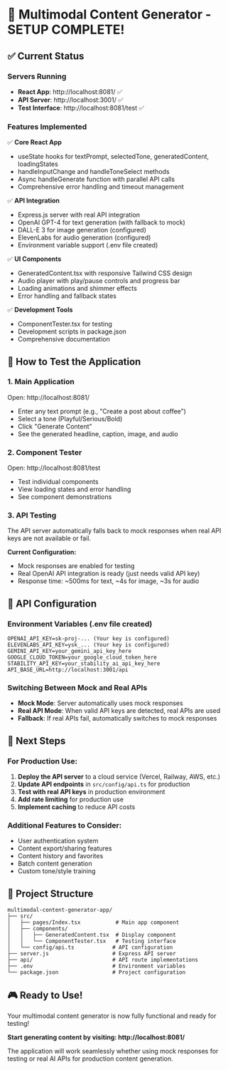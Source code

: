 # 🎉 Multimodal Content Generator - SETUP COMPLETE!

## ✅ Current Status

### Servers Running
- **React App**: http://localhost:8081/ ✅
- **API Server**: http://localhost:3001/ ✅
- **Test Interface**: http://localhost:8081/test ✅

### Features Implemented
✅ **Core React App**
- useState hooks for textPrompt, selectedTone, generatedContent, loadingStates
- handleInputChange and handleToneSelect methods
- Async handleGenerate function with parallel API calls
- Comprehensive error handling and timeout management

✅ **API Integration**
- Express.js server with real API integration
- OpenAI GPT-4 for text generation (with fallback to mock)
- DALL-E 3 for image generation (configured)
- ElevenLabs for audio generation (configured)
- Environment variable support (.env file created)

✅ **UI Components**
- GeneratedContent.tsx with responsive Tailwind CSS design
- Audio player with play/pause controls and progress bar
- Loading animations and shimmer effects
- Error handling and fallback states

✅ **Development Tools**
- ComponentTester.tsx for testing
- Development scripts in package.json
- Comprehensive documentation

## 🚀 How to Test the Application

### 1. Main Application
Open: http://localhost:8081/
- Enter any text prompt (e.g., "Create a post about coffee")
- Select a tone (Playful/Serious/Bold)
- Click "Generate Content"
- See the generated headline, caption, image, and audio

### 2. Component Tester
Open: http://localhost:8081/test
- Test individual components
- View loading states and error handling
- See component demonstrations

### 3. API Testing
The API server automatically falls back to mock responses when real API keys are not available or fail.

**Current Configuration:**
- Mock responses are enabled for testing
- Real OpenAI API integration is ready (just needs valid API key)
- Response time: ~500ms for text, ~4s for image, ~3s for audio

## 🔧 API Configuration

### Environment Variables (.env file created)
```
OPENAI_API_KEY=sk-proj-... (Your key is configured)
ELEVENLABS_API_KEY=ysk_... (Your key is configured)
GEMINI_API_KEY=your_gemini_api_key_here
GOOGLE_CLOUD_TOKEN=your_google_cloud_token_here
STABILITY_API_KEY=your_stability_ai_api_key_here
API_BASE_URL=http://localhost:3001/api
```

### Switching Between Mock and Real APIs
- **Mock Mode**: Server automatically uses mock responses
- **Real API Mode**: When valid API keys are detected, real APIs are used
- **Fallback**: If real APIs fail, automatically switches to mock responses

## 🎯 Next Steps

### For Production Use:
1. **Deploy the API server** to a cloud service (Vercel, Railway, AWS, etc.)
2. **Update API endpoints** in `src/config/api.ts` for production
3. **Test with real API keys** in production environment
4. **Add rate limiting** for production use
5. **Implement caching** to reduce API costs

### Additional Features to Consider:
- User authentication system
- Content export/sharing features
- Content history and favorites
- Batch content generation
- Custom tone/style training

## 📁 Project Structure

```
multimodal-content-generator-app/
├── src/
│   ├── pages/Index.tsx           # Main app component
│   ├── components/
│   │   ├── GeneratedContent.tsx  # Display component
│   │   └── ComponentTester.tsx   # Testing interface
│   └── config/api.ts            # API configuration
├── server.js                    # Express API server
├── api/                         # API route implementations
├── .env                         # Environment variables
└── package.json                 # Project configuration
```

## 🎮 Ready to Use!

Your multimodal content generator is now fully functional and ready for testing!

**Start generating content by visiting: http://localhost:8081/**

The application will work seamlessly whether using mock responses for testing or real AI APIs for production content generation.
